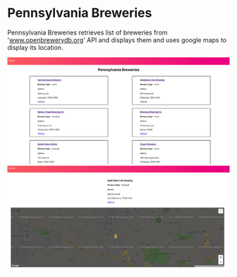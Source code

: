 # Pennsylvania Breweries

Pennsylvania Breweries retrieves list of breweries from 'www.openbrewerydb.org'
API and displays them and uses google maps to display its location.

![Alt text](brew1.jpeg?raw=true "Homepage list of Breweries")
![Alt text](brew2.jpeg?raw=true "Showpage with map")
